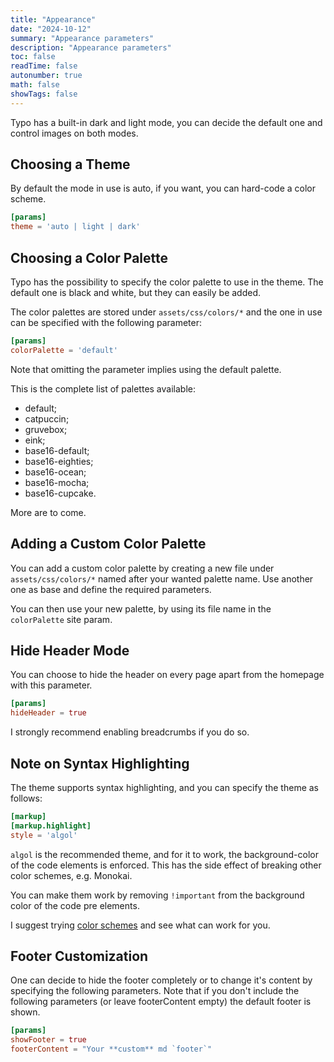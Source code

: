 ```yaml
---
title: "Appearance"
date: "2024-10-12"
summary: "Appearance parameters"
description: "Appearance parameters"
toc: false
readTime: false
autonumber: true
math: false
showTags: false
---
```


Typo has a built-in dark and light mode, you can decide the default one and control images on both modes.

## Choosing a Theme

By default the mode in use is auto, if you want, you can hard-code a color scheme.

```toml
[params]
theme = 'auto | light | dark'
```

## Choosing a Color Palette

Typo has the possibility to specify the color palette to use in the theme. The default one is black and white, 
but they can easily be added. 

The color palettes are stored under `assets/css/colors/*` and the one in use can be specified with the following 
parameter: 

```toml
[params]
colorPalette = 'default'
```

Note that omitting the parameter implies using the default palette.

This is the complete list of palettes available: 
- default;
- catpuccin;
- gruvebox;
- eink;
- base16-default;
- base16-eighties;
- base16-ocean;
- base16-mocha;
- base16-cupcake.

More are to come. 

## Adding a Custom Color Palette

You can add a custom color palette by creating a new file under `assets/css/colors/*` named after your wanted palette name. 
Use another one as base and define the required parameters.

You can then use your new palette, by using its file name in the `colorPalette` site param.

## Hide Header Mode

You can choose to hide the header on every page apart from the homepage with this parameter.

```toml
[params]
hideHeader = true
```

I strongly recommend enabling breadcrumbs if you do so.

## Note on Syntax Highlighting

The theme supports syntax highlighting, and you can specify the theme as follows: 

```toml
[markup]
[markup.highlight]
style = 'algol'
```

`algol` is the recommended theme, and for it to work, the background-color of the code 
elements is enforced.
This has the side effect of breaking other color schemes, e.g. Monokai. 

You can make them work by removing `!important` from the background color of the code pre elements.

I suggest trying [color schemes](https://xyproto.github.io/splash/docs/all.html) and see what can work for you.

## Footer Customization

One can decide to hide the footer completely or to change it's content by specifying the following parameters.
Note that if you don't include the following parameters (or leave footerContent empty) the default footer is shown.

```toml
[params]
showFooter = true
footerContent = "Your **custom** md `footer`"
```
